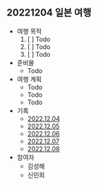 ## 20221204 일본 여행

- 여행 목적
   1. [ ] Todo
   1. [ ] Todo
   1. [ ] Todo
- 준비물
   - Todo
- 여행 계획
   - Todo
   - Todo
   - Todo
- 기록
   - [2022.12.04](https://github.com/hae92/20221204/blob/main/history/2022.12.04.md)
   - [2022.12.05](https://github.com/hae92/20221204/blob/main/history/2022.12.05.md)
   - [2022.12.06](https://github.com/hae92/20221204/blob/main/history/2022.12.06.md)
   - [2022.12.07](https://github.com/hae92/20221204/blob/main/history/2022.12.07.md)
   - [2022.12.08](https://github.com/hae92/20221204/blob/main/history/2022.12.08.md)
- 참여자
   - 김성해
   - 신민희





